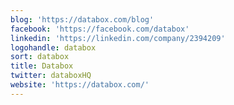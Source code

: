 ```yaml
---
blog: 'https://databox.com/blog'
facebook: 'https://facebook.com/databox'
linkedin: 'https://linkedin.com/company/2394209'
logohandle: databox
sort: databox
title: Databox
twitter: databoxHQ
website: 'https://databox.com/'
---
```

